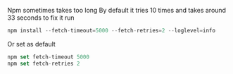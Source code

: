 
Npm sometimes takes too long
By default it tries 10 times and takes around 33 seconds to fix it run
```ts
npm install --fetch-timeout=5000 --fetch-retries=2 --loglevel=info
```

Or set as default
```ts
npm set fetch-timeout 5000
npm set fetch-retries 2
```

